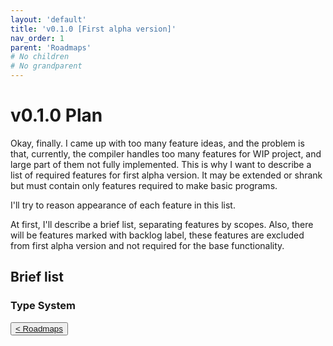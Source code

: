 ```yaml
---
layout: 'default'
title: 'v0.1.0 [First alpha version]'
nav_order: 1
parent: 'Roadmaps'
# No children
# No grandparent
---
```


# v0.1.0 Plan

Okay, finally. I came up with too many feature ideas, and the problem is that, currently, the compiler handles too many features for WIP project, and large part of them not fully implemented. This is why I want to describe a list of required features for first alpha version. It may be extended or shrank but must contain only features required to make basic programs.

I'll try to reason appearance of each feature in this list.

At first, I'll describe a brief list, separating features by scopes.
Also, there will be features marked with <span class="label-highlight">backlog</span> label, these features are excluded from first alpha version and not required for the base functionality.

## Brief list

### Type System
<div class="nav-btn-block">
    <button class="nav-btn left">
    <a class="link" href="/Jacy-Dev-Book/roadmaps/index.html">< Roadmaps</a>
</button>

    
</div>

